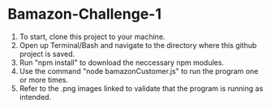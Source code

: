 # Bamazon-Challenge-1

1. To start, clone this project to your machine.
2. Open up Terminal/Bash and navigate to the directory where this github project is saved.
3. Run "npm install" to download the neccessary npm modules.
4. Use the command "node bamazonCustomer.js" to run the program one or more times.
5. Refer to the .png images linked to validate that the program is running as intended.
